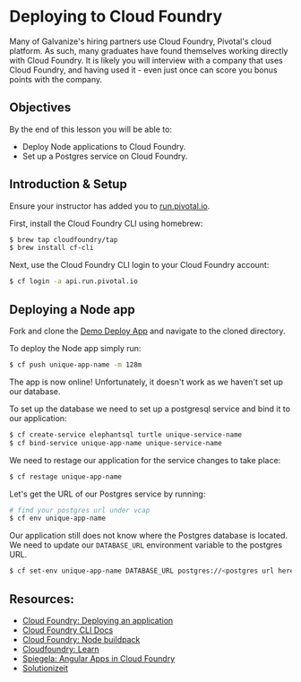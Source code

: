 # Deploying to Cloud Foundry

Many of Galvanize's hiring partners use Cloud Foundry, Pivotal's cloud platform. As such, many graduates have found themselves working directly with Cloud Foundry. It is likely you will interview with a company that uses Cloud Foundry, and having used it - even just once can score you bonus points with the company.

## Objectives

By the end of this lesson you will be able to:

- Deploy Node applications to Cloud Foundry.
- Set up a Postgres service on Cloud Foundry.

## Introduction & Setup

Ensure your instructor has added you to [run.pivotal.io](http://run.pivotal.io/).

First, install the Cloud Foundry CLI using homebrew:

```bash
$ brew tap cloudfoundry/tap
$ brew install cf-cli
```

Next, use the Cloud Foundry CLI login to your Cloud Foundry account:

```bash
$ cf login -a api.run.pivotal.io
```


## Deploying a Node app

Fork and clone the [Demo Deploy App](https://github.com/gSchool/ec2-node-deployment/tree/master/simple-app) and navigate to the cloned directory.

To deploy the Node app simply run:

```bash
$ cf push unique-app-name -m 128m
```

The app is now online! Unfortunately, it doesn't work as we haven't set up our database.

To set up the database we need to set up a postgresql service and bind it to our application:

```bash
$ cf create-service elephantsql turtle unique-service-name
$ cf bind-service unique-app-name unique-service-name
```

We need to restage our application for the service changes to take place:

```bash
$ cf restage unique-app-name
```

Let's get the URL of our Postgres service by running:

```bash
# find your postgres url under vcap
$ cf env unique-app-name
```

Our application still does not know where the Postgres database is located. We need to update our `DATABASE_URL` environment variable to the postgres URL.

```bash
$ cf set-env unique-app-name DATABASE_URL postgres://<postgres url here>
```

## Resources:

- [Cloud Foundry: Deploying an application](http://docs.run.pivotal.io/devguide/deploy-apps/deploy-app.html)
- [Cloud Foundry CLI Docs](https://docs.run.pivotal.io/cf-cli/)
- [Cloud Foundry: Node buildpack](https://docs.pivotal.io/pivotalcf/1-7/buildpacks/node/index.html)
- [Cloudfoundry: Learn](https://www.cloudfoundry.org/learn/features/)
- [Spiegela: Angular Apps in Cloud Foundry](http://spiegela.com/2015/08/10/angular-apps-in-cloud-foundry/)
- [Solutionizeit](https://solutionizeit.files.wordpress.com/2014/03/cf-arch.png)
